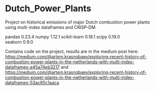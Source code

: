 # Dutch_Power_Plants
Project on historical emissions of major Dutch combustion power plants using multi-index dataframes and CRISP-DM.

pandas                    0.23.4
numpy                     1.12.1
scikit-learn              0.18.1
scipy                     0.19.0              
seaborn                   0.9.0


Contains code on the project, results are in the medium post here: https://medium.com/@artem.krasnobaev/exploring-recent-history-of-combustion-power-plants-in-the-netherlands-with-multi-index-dataframes-a45a74eb3217 and  https://medium.com/@artem.krasnobaev/exploring-recent-history-of-combustion-power-plants-in-the-netherlands-with-multi-index-dataframes-53ac95c1aaca
